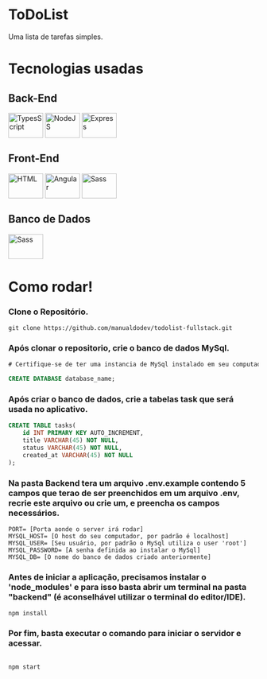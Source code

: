 # ToDoList

Uma lista de tarefas simples.

# Tecnologias usadas

## Back-End
<a href="https://www.typescriptlang.org/"><img align="center" alt="TypesScript" height="50" width="70" src="https://cdn.jsdelivr.net/gh/devicons/devicon@latest/icons/typescript/typescript-original.svg" /></a>
<a href="https://nodejs.org/pt-br/"><img align="center" alt="NodeJS" height="50" width="70" src="https://cdn.jsdelivr.net/gh/devicons/devicon@latest/icons/nodejs/nodejs-original-wordmark.svg" /></a>
<a href="https://expressjs.com/pt-br/"><img align="center" alt="Express" height="50" width="70" src="https://cdn.jsdelivr.net/gh/devicons/devicon@latest/icons/express/express-original-wordmark.svg" /></a>


## Front-End
<a href="https://developer.mozilla.org/pt-BR/docs/Web/HTML"><img align="center" alt="HTML" height="50" width="70" src="https://cdn.jsdelivr.net/gh/devicons/devicon@latest/icons/html5/html5-original.svg" /></a>
<a href="https://https://angular.dev/"><img align="center" alt="Angular" height="50" width="70" src="https://cdn.jsdelivr.net/gh/devicons/devicon@latest/icons/angularjs/angularjs-original.svg" /></a>
<a href="https://sass-lang.com/"><img align="center" alt="Sass" height="50" width="70" src="https://cdn.jsdelivr.net/gh/devicons/devicon@latest/icons/sass/sass-original.svg" /></a>

## Banco de Dados
<a href="https://www.mysql.com"><img align="center" alt="Sass" height="50" width="70" src="https://cdn.jsdelivr.net/gh/devicons/devicon@latest/icons/mysql/mysql-original-wordmark.svg" /></a>

# Como rodar!

### Clone o Repositório.

```shell
git clone https://github.com/manualdodev/todolist-fullstack.git
```

### Após clonar o repositorio, crie o banco de dados MySql.

```sql
# Certifique-se de ter uma instancia de MySql instalado em seu computador.

CREATE DATABASE database_name;
```

### Após criar o banco de dados, crie a tabelas task que será usada no aplicativo.


```sql
CREATE TABLE tasks(
    id INT PRIMARY KEY AUTO_INCREMENT,
    title VARCHAR(45) NOT NULL,
    status VARCHAR(45) NOT NULL,
    created_at VARCHAR(45) NOT NULL
);
```

### Na pasta Backend tera um arquivo .env.example contendo 5 campos que terao de ser preenchidos em um arquivo .env, recrie este arquivo ou crie um, e preencha os campos necessários.

```
PORT= [Porta aonde o server irá rodar]
MYSQL_HOST= [O host do seu computador, por padrão é localhost]
MYSQL_USER= [Seu usuário, por padrão o MySql utiliza o user 'root']
MYSQL_PASSWORD= [A senha definida ao instalar o MySql]
MYSQL_DB= [O nome do banco de dados criado anteriormente]
```

### Antes de iniciar a aplicação, precisamos instalar o 'node_modules' e para isso basta abrir um terminal na pasta "backend" (é aconselhável utilizar o terminal do editor/IDE).

```shell
npm install
```

### Por fim, basta executar o comando para iniciar o servidor e acessar.

```shell

npm start
```

<br>
